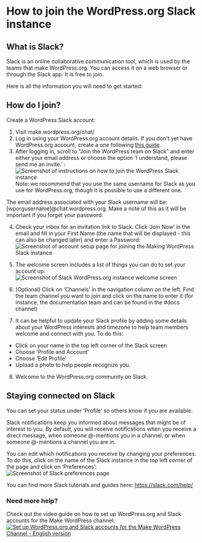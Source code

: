 
# How to join the WordPress.org Slack instance

## What is Slack?

Slack is an online collaborative communication tool, which is used by the teams that make WordPress.org. You can access it on a web browser or through the Slack app. It is free to join. 

Here is all the information you will need to get started:

## How do I join?

Create a WordPress Slack account:
1. Visit make.wordpress.org/chat/
2. Log in using your WordPress.org account details. If you don't yet have WordPress.org account, create a one following [this guide](https://github.com/WordPress/contributor-day-handbook/blob/master/*Start%20Here%20-%20General%20Guides/How%20to%20get%20a%20WordPress.org%20account.md).
3. After logging in, scroll to “Join the WordPress team on Slack” and enter either your email address or choose the option ‘I understand, please send me an invite.’ : 
  ![Screenshot of instructions on how to join the WordPress Slack instance](https://github.com/WordPress/contributor-day-handbook/blob/master/images/slack%20invitation%20link_en.png)
Note: we recommend that you use the same username for Slack as you use for WordPress.org, though it is possible to use a different one.

The email address associated with your Slack username will be: [wporgusername]@chat.wordpress.org. Make a note of this as it will be important if you forget your password.

4. Check your inbox for an invitation link to Slack. Click ‘Join Now’ in the email and fill in your First Name (the name that will be displayed - this can also be changed later) and enter a Password: 
  ![Screenshot of account setup page for joining the Making WordPress Slack instance](https://github.com/WordPress/contributor-day-handbook/blob/master/images/slack%20account%20creation_EN.png)

5. The welcome screen includes a list of things you can do to set your account up: ![Screenshot of Slack WordPress.org instance welcome screen](https://github.com/WordPress/contributor-day-handbook/blob/master/images/Slack%20Welcome%20Screen_en.png)
6. (Optional) Click on ‘Channels’ in the navigation column on the left. Find the team channel you want to join and click on the name to enter it (for instance, the documentation team and can be found in the #docs channel)
7. It can be helpful to update your Slack profile by adding some details about your WordPress interests and timezone to help team members welcome and connect with you. To do this:
* Click on your name in the top left corner of the Slack screen
* Choose ‘Profile and Account’
* Choose ‘Edit Profile’
* Upload a photo to help people recognize you. 
8. Welcome to the WordPress.org community on Slack.

## Staying connected on Slack
You can set your status under ‘Profile’ so others know if you are available.

Slack notifications keep you informed about messages that might be of interest to you. By default, you will receive notifications when you receive a direct message, when someone @-mentions you in a channel, or when someone @-mentions a channel you are in.   

You can edit which notifications you receive by changing your preferences. To do this, click on the name of the Slack instance in the top left corner of the page and click on ‘Preferences’:
  ![Screenshot of Slack preferences page](https://github.com/WordPress/contributor-day-handbook/blob/master/images/Slack%20Preferences%20Setting_en.png)

You can find more Slack tutorials and guides here: https://slack.com/help/

### Need more help?

Check out the video guide on how to set up WordPress.org and Slack accounts for the Make WordPress channel:
[![Set up WordPress.org and Slack accounts for the Make WordPress Channel - English version](https://i.ytimg.com/vi/XjO7sGhNJ9o/maxresdefault.jpg)](//www.youtube.com/watch?v=XjO7sGhNJ9o "Set up a WordPress.org and Slack account for the Make WordPress Channel - English version")
